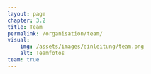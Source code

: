 ```yaml
---
layout: page
chapter: 3.2
title: Team
permalink: /organisation/team/
visual:
    img: /assets/images/einleitung/team.png
    alt: Teamfotos
team: true
---
```

